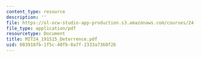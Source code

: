 ```yaml
---
content_type: resource
description: ''
file: https://ol-ocw-studio-app-production.s3.amazonaws.com/courses/24-191-ethics-in-your-life-being-thinking-doing-or-not-spring-2015/083918fb1f5c40fb8a7f2333a7360f26_MIT24_191S15_Deterrence.pdf
file_type: application/pdf
resourcetype: Document
title: MIT24_191S15_Deterrence.pdf
uid: 083918fb-1f5c-40fb-8a7f-2333a7360f26
---
```

